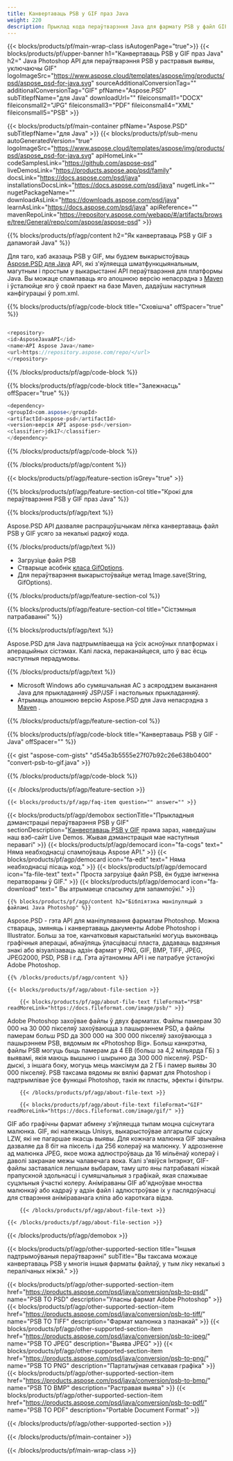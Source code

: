 ```yaml
---
title: Канвертаваць PSB у GIF праз Java
weight: 220
description: Прыклад кода пераўтварэння Java для фармату PSB у файл GIF. Выкарыстоўвайце гэты прыклад кода для пераўтварэння PSB у GIF у любым вэб- або настольным Java-прыкладанні.
---
```


{{< blocks/products/pf/main-wrap-class isAutogenPage="true">}}
{{< blocks/products/pf/upper-banner h1="Канвертаваць PSB у GIF праз Java" h2=" Java Photoshop API для пераўтварэння PSB у растравыя выявы, уключаючы GIF" logoImageSrc="https://www.aspose.cloud/templates/aspose/img/products/psd/aspose_psd-for-java.svg" sourceAdditionalConversionTag="" additionalConversionTag="GIF" pfName="Aspose.PSD" subTitlepfName="для Java" downloadUrl="" fileiconsmall1="DOCX" fileiconsmall2="JPG" fileiconsmall3="PDF" fileiconsmall4="XML" fileiconsmall5="PSB" >}}

{{< blocks/products/pf/main-container pfName="Aspose.PSD" subTitlepfName="для Java" >}}
{{< blocks/products/pf/sub-menu autoGeneratedVersion="true" logoImageSrc="https://www.aspose.cloud/templates/aspose/img/products/psd/aspose_psd-for-java.svg" apiHomeLink="" codeSamplesLink="https://github.com/aspose-psd" liveDemosLink="https://products.aspose.app/psd/family" docsLink="https://docs.aspose.com/psd/java" installationsDocsLink="https://docs.aspose.com/psd/java" nugetLink="" nugetPackageName="" downloadAsLink="https://downloads.aspose.com/psd/java" learnAsLink="https://docs.aspose.com/psd/java" apiReference="" mavenRepoLink="https://repository.aspose.com/webapp/#/artifacts/browse/tree/General/repo/com/aspose/aspose-psd" >}}

{{% blocks/products/pf/agp/content h2="Як канвертаваць PSB у GIF з дапамогай Java" %}}

 Для таго, каб аказаць PSB у GIF, мы будзем выкарыстоўваць
 [Aspose.PSD для Java](https://products.aspose.com/psd/java)
 API, які з'яўляецца шматфункцыянальным, магутным і простым у выкарыстанні API пераўтварэння для платформы Java. Вы можаце спампаваць яго апошнюю версію непасрэдна з
 [Maven](https://repository.aspose.com/webapp/#/artifacts/browse/tree/General/repo/com/aspose/aspose-psd)
 і ўсталюйце яго ў свой праект на базе Maven, дадаўшы наступныя канфігурацыі ў pom.xml.

{{% blocks/products/pf/agp/code-block title="Сховішча" offSpacer="true" %}}

``` cs

<repository>
<id>AsposeJavaAPI</id>
<name>API Aspose Java</name>
<url>https://repository.aspose.com/repo/</url>
</repository>

```

{{% /blocks/products/pf/agp/code-block %}}

{{% blocks/products/pf/agp/code-block title="Залежнасць" offSpacer="true" %}}

``` cs
<dependency>
<groupId>com.aspose</groupId>
<artifactId>aspose-psd</artifactId>
<version>версія API aspose-psd</version>
<classifier>jdk17</classifier>
</dependency>

```

{{% /blocks/products/pf/agp/code-block %}}

{{% /blocks/products/pf/agp/content %}}

{{< blocks/products/pf/agp/feature-section isGrey="true" >}}

{{% blocks/products/pf/agp/feature-section-col title="Крокі для пераўтварэння PSB у GIF праз Java" %}}

{{% blocks/products/pf/agp/text %}}

 Aspose.PSD API дазваляе распрацоўшчыкам лёгка канвертаваць файл PSB у GIF усяго за некалькі радкоў кода.

{{% /blocks/products/pf/agp/text %}}

- Загрузіце файл PSB
- Стварыце асобнік [класа GifOptions](https://apireference.aspose.com/psd/java/com.aspose.psd.imageoptions/GifOptions).
- Для пераўтварэння выкарыстоўвайце метад Image.save(String, GifOptions).

{{% /blocks/products/pf/agp/feature-section-col %}}

{{% blocks/products/pf/agp/feature-section-col title="Сістэмныя патрабаванні" %}}

{{% blocks/products/pf/agp/text %}}

 Aspose.PSD для Java падтрымліваецца на ўсіх асноўных платформах і аперацыйных сістэмах. Калі ласка, пераканайцеся, што ў вас ёсць наступныя перадумовы.

{{% /blocks/products/pf/agp/text %}}

- Microsoft Windows або сумяшчальная АС з асяроддзем выканання Java для прыкладанняў JSP/JSF і настольных прыкладанняў.
- Атрымаць апошнюю версію Aspose.PSD для Java непасрэдна з
 [Maven](https://repository.aspose.com/webapp/#/artifacts/browse/tree/General/repo/com/aspose/aspose-psd) .

{{% /blocks/products/pf/agp/feature-section-col %}}

{{% blocks/products/pf/agp/code-block title="Канвертаваць PSB у GIF - Java" offSpacer="" %}}

{{< gist "aspose-com-gists" "d545a3b5555e27f07b92c26e638b0400" "convert-psb-to-gif.java" >}}

{{% /blocks/products/pf/agp/code-block %}}

{{< /blocks/products/pf/agp/feature-section >}}

    {{< blocks/products/pf/agp/faq-item question="" answer="" >}}
 

<!-- aboutfile Starts -->

{{< blocks/products/pf/agp/demobox sectionTitle="Прыкладныя дэманстрацыі пераўтварэння PSB у GIF" sectionDescription="[Канвертаваць PSB у GIF](https://products.aspose.app/psd/conversion/psb-to-gif) прама зараз, наведаўшы наш вэб-сайт Live Demos. Жывая дэманстрацыя мае наступныя перавагі" >}}
        {{< blocks/products/pf/agp/democard icon="fa-cogs" text=" Няма неабходнасці спампоўваць Aspose API." >}}
        {{< blocks/products/pf/agp/democard icon="fa-edit" text=" Няма неабходнасці пісаць код." >}}
        {{< blocks/products/pf/agp/democard icon="fa-file-text" text=" Проста загрузіце файл PSB, ён будзе імгненна ператвораны ў GIF." >}}
        {{< blocks/products/pf/agp/democard icon="fa-download" text=" Вы атрымаеце спасылку для запампоўкі." >}}

    {{% blocks/products/pf/agp/content h2="Бібліятэка маніпуляцый з файламі Java Photoshop" %}}

 Aspose.PSD - гэта API для маніпулявання фарматам Photoshop. Можна ствараць, змяняць і канвертаваць дакументы Adobe Photoshop і Illustrator. Больш за тое, канчатковыя карыстальнікі могуць выконваць графічныя аперацыі, абнаўляць ўласцівасці пласта, дадаваць вадзяныя знакі або візуалізаваць адзін фармат у PNG, GIF, BMP, TIFF, JPEG, JPEG2000, PSD, PSB і г.д. Гэта аўтаномны API і не патрабуе ўстаноўкі Adobe Photoshop.



    {{% /blocks/products/pf/agp/content %}}

    {{< blocks/products/pf/agp/about-file-section >}}

        {{< blocks/products/pf/agp/about-file-text fileFormat="PSB" readMoreLink="https://docs.fileformat.com/image/psb/" >}}

Adobe Photoshop захоўвае файлы ў двух фарматах. Файлы памерам 30 000 на 30 000 пікселяў захоўваюцца з пашырэннем PSD, а файлы памерам больш PSD да 300 000 на 300 000 пікселяў захоўваюцца з пашырэннем PSB, вядомым як «Photoshop Big». Больш канкрэтна, файлы PSB могуць быць памерам да 4 EB (больш за 4,2 мільярда ГБ) з выявамі, якія маюць вышыню і шырыню да 300 000 пікселяў. PSD-дыскі, з іншага боку, могуць мець максімум да 2 ГБ і памер выявы 30 000 пікселяў. PSB таксама вядомы як вялікі фармат для Photoshop і падтрымлівае ўсе функцыі Photoshop, такія як пласты, эфекты і фільтры.


        {{< /blocks/products/pf/agp/about-file-text >}}

        {{< blocks/products/pf/agp/about-file-text fileFormat="GIF" readMoreLink="https://docs.fileformat.com/image/gif/" >}}

GIF або графічны фармат абмену з'яўляецца тыпам моцна сціснутага малюнка. GIF, які належыць Unisys, выкарыстоўвае алгарытм сціску LZW, які не пагаршае якасць выявы. Для кожнага малюнка GIF звычайна дазваляе да 8 біт на піксель і да 256 колераў на малюнку. У адрозненне ад малюнка JPEG, якое можа адлюстроўваць да 16 мільёнаў колераў і даволі закранае межы чалавечага вока. Калі з'явіўся Інтэрнэт, GIF-файлы заставаліся лепшым выбарам, таму што яны патрабавалі нізкай прапускной здольнасці і сумяшчальныя з графікай, якая спажывае суцэльныя ўчасткі колеру. Аніміраваны GIF аб'ядноўвае мноства малюнкаў або кадраў у адзін файл і адлюстроўвае іх у паслядоўнасці для стварэння аніміраванага кліпа або кароткага відэа.


        {{< /blocks/products/pf/agp/about-file-text >}}

    {{< /blocks/products/pf/agp/about-file-section >}}

{{< /blocks/products/pf/agp/demobox >}}

<!-- aboutfile Ends -->

{{< blocks/products/pf/agp/other-supported-section title="Іншыя падтрымоўваныя пераўтварэнні" subTitle="Вы таксама можаце канвертаваць PSB у многія іншыя фарматы файлаў, у тым ліку некалькі з пералічаных ніжэй." >}}

{{< blocks/products/pf/agp/other-supported-section-item href="https://products.aspose.com/psd/java/conversion/psb-to-psd/" name="PSB TO PSD" description="Уласны фармат Adobe Photoshop" >}}
{{< blocks/products/pf/agp/other-supported-section-item href="https://products.aspose.com/psd/java/conversion/psb-to-tiff/" name="PSB TO TIFF" description="Фармат малюнка з пазнакай" >}}
{{< blocks/products/pf/agp/other-supported-section-item href="https://products.aspose.com/psd/java/conversion/psb-to-jpeg/" name="PSB TO JPEG" description="Выява JPEG" >}}
{{< blocks/products/pf/agp/other-supported-section-item href="https://products.aspose.com/psd/java/conversion/psb-to-png/" name="PSB TO PNG" description="Партатыўная сеткавая графіка" >}}
{{< blocks/products/pf/agp/other-supported-section-item href="https://products.aspose.com/psd/java/conversion/psb-to-bmp/" name="PSB TO BMP" description="Растравая выява" >}}
{{< blocks/products/pf/agp/other-supported-section-item href="https://products.aspose.com/psd/java/conversion/psb-to-pdf/" name="PSB TO PDF" description="Portable Document Format" >}}

{{< /blocks/products/pf/agp/other-supported-section >}}

{{< /blocks/products/pf/main-container >}}
    
{{< /blocks/products/pf/main-wrap-class >}}
